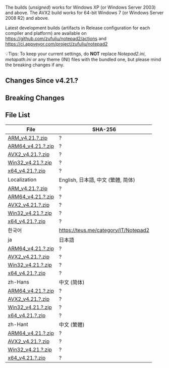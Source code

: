 The builds (*unsigned*) works for Windows XP (or Windows Server 2003) and above. The AVX2 build works for 64-bit Windows 7 (or Windows Server 2008 R2) and above.

Latest development builds (artifacts in Release configuration for each compiler and platform) are available on https://github.com/zufuliu/notepad2/actions and https://ci.appveyor.com/project/zufuliu/notepad2

💡Tips: To keep your current settings, do **NOT** replace *Notepad2.ini*, *metapath.ini* or any theme (INI) files with the bundled one, but please mind the breaking changes if any.

## Changes Since v4.21.?

## Breaking Changes

## File List
| File | SHA-256 |
| ---|--|
| [ARM_v4.21.?.zip](https://www.virustotal.com/gui/url/?/detection) | ? |
| [ARM64_v4.21.?.zip](https://www.virustotal.com/gui/url/?/detection) | ? |
| [AVX2_v4.21.?.zip](https://www.virustotal.com/gui/url/?/detection) | ? |
| [Win32_v4.21.?.zip](https://www.virustotal.com/gui/url/?/detection) | ? |
| [x64_v4.21.?.zip](https://www.virustotal.com/gui/url/?/detection) | ? |
| Localization | English, 日本語, 中文 (繁體, 简体) |
| [ARM_v4.21.?.zip](https://www.virustotal.com/gui/url/?/detection) | ? |
| [ARM64_v4.21.?.zip](https://www.virustotal.com/gui/url/?/detection) | ? |
| [AVX2_v4.21.?.zip](https://www.virustotal.com/gui/url/?/detection) | ? |
| [Win32_v4.21.?.zip](https://www.virustotal.com/gui/url/?/detection) | ? |
| [x64_v4.21.?.zip](https://www.virustotal.com/gui/url/?/detection) | ? |
| 한국어 | https://teus.me/category/IT/Notepad2 |
| ja | 日本語 |
| [ARM64_v4.21.?.zip](https://www.virustotal.com/gui/url/?/detection) | ? |
| [AVX2_v4.21.?.zip](https://www.virustotal.com/gui/url/?/detection) | ? |
| [Win32_v4.21.?.zip](https://www.virustotal.com/gui/url/?/detection) | ? |
| [x64_v4.21.?.zip](https://www.virustotal.com/gui/url/?/detection) | ? |
| zh-Hans | 中文 (简体) |
| [ARM64_v4.21.?.zip](https://www.virustotal.com/gui/url/?/detection) | ? |
| [AVX2_v4.21.?.zip](https://www.virustotal.com/gui/url/?/detection) | ? |
| [Win32_v4.21.?.zip](https://www.virustotal.com/gui/url/?/detection) | ? |
| [x64_v4.21.?.zip](https://www.virustotal.com/gui/url/?/detection) | ? |
| zh-Hant | 中文 (繁體) |
| [ARM64_v4.21.?.zip](https://www.virustotal.com/gui/url/?/detection) | ? |
| [AVX2_v4.21.?.zip](https://www.virustotal.com/gui/url/?/detection) | ? |
| [Win32_v4.21.?.zip](https://www.virustotal.com/gui/url/?/detection) | ? |
| [x64_v4.21.?.zip](https://www.virustotal.com/gui/url/?/detection) | ? |
